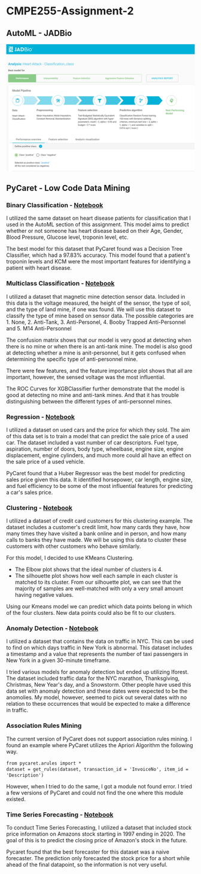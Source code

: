 # CMPE255-Assignment-2

## AutoML - JADBio
[![JADBio Results](https://github.com/sjkchang/CMPE255-Assignment-2/blob/master/jadbio-results.PNG)](https://app.jadbio.com/share/6013d6c6-5a07-4a15-97ee-1840be6671b2/best/overview)

## PyCaret - Low Code Data Mining
### Binary Classification - [Notebook](https://github.com/sjkchang/CMPE255-Assignment-2/blob/master/notebooks/Assignment2_Classification.ipynb)
I utilized the same dataset on heart disease patients for classification that I used in the AutoML section of this assignment. This model aims to predict whether or not someone has heart disease based on their Age, Gender, Blood Pressure, Glucose level, troponin level, etc. 

The best model for this dataset that PyCaret found was a Decision Tree Classifier, which had a 97.83% accuracy.
This model found that a patient's troponin levels and KCM were the most important features for identifying a patient with heart disease. 

### Multiclass Classification - [Notebook](https://github.com/sjkchang/CMPE255-Assignment-2/blob/master/notebooks/Assignment2_MulticlassClassification.ipynb)
I utilized a dataset that magnetic mine detection sensor data. Included in this data is the voltage measured, the height of the sensor, the type of soil, and the type of land mine, if one was found. We will use this dataset to classify the type of mine based on sensor data. The possible categories are 1. None, 2. Anti-Tank, 3. Anti-Personel, 4. Booby Trapped Anti-Personnel and 5. M14 Anti-Personnel

The confusion matrix shows that our model is very good at detecting when there is no mine or when there is an anti-tank mine. The model is also good at detecting whether a mine is anit-personnel, but it gets confused when determining the specific type of anti-personnel mine.       

There were few features, and the feature importance plot shows that all are important, however, the sensed voltage was the most influential.

The ROC Curves for XGBClassifier further demonstrate that the model is good at detecting no mine and anti-tank mines. And that it has trouble distinguishing between the different types of anti-personnel mines.

### Regression - [Notebook](https://github.com/sjkchang/CMPE255-Assignment-2/blob/master/notebooks/Assignment2_Regression.ipynb)
I utilized a dataset on used cars and the price for which they sold. The aim of this data set is to train a model that can predict the sale price of a used car. The dataset included a vast number of car descriptors. Fuel type, aspiration, number of doors, body type, wheelbase, engine size, engine displacement, engine cylinders, and much more could all have an effect on the sale price of a used vehicle. 

PyCaret found that a Huber Regressor was the best model for predicting sales price given this data. It identified horsepower, car length, engine size, and fuel efficiency to be some of the most influential features for predicting a car's sales price. 

### Clustering - [Notebook](https://github.com/sjkchang/CMPE255-Assignment-2/blob/master/notebooks/Assignment2_Clustering.ipynb)
I utilized a dataset of credit card customers for this clustering example. The dataset includes a customer's credit limit, how many cards they have, how many times they have visited a bank online and in person, and how many calls to banks they have made. We will be using this data to cluster these customers with other customers who behave similarly. 

For this model, I decided to use KMeans Clustering. 
- The Elbow plot shows that the ideal number of clusters is 4. 
- The silhouette plot shows how well each sample in each cluster is matched to its cluster. From our silhouette plot, we can see that the majority of samples are well-matched with only a very small amount having negative values. 

Using our Kmeans model we can predict which data points belong in which of the four clusters. New data points could also be fit to our clusters.

### Anomaly Detection - [Notebook](https://github.com/sjkchang/CMPE255-Assignment-2/blob/master/notebooks/Assignment2_AnomalyDetection.ipynb)
I utilized a dataset that contains the data on traffic in NYC. This can be used to find on which days traffic in New York is abnormal. This dataset includes a timestamp and a value that represents the number of taxi passengers in New York in a given 30-minute timeframe. 

I tried various models for anomaly detection but ended up utilizing Iforest. The dataset included traffic data for the NYC marathon, Thanksgiving, Christmas, New Year's day, and a Snowstorm. Other people have used this data set with anomaly detection and these dates were expected to be the anomolies. My model, however, seemed to pick out several dates with no relation to these occurrences that would be expected to make a difference in traffic. 

### Association Rules Mining
The current version of PyCaret does not support association rules mining. 
I found an example where PyCaret utilizes the Apriori Algorithm the following way. 
```
from pycaret.arules import *
dataset = get_rules(dataset, transaction_id = 'InvoiceNo', item_id = 'Description')
```
However, when I tried to do the same, I got a module not found error. I tried a few versions of PyCaret and could not find the one where this module existed. 

### Time Series Forecasting - [Notebook](https://github.com/sjkchang/CMPE255-Assignment-2/blob/master/notebooks/Assignment_2_Time_Series.ipynb)
To conduct Time Series Forecasting, I utilized a dataset that included stock price information on Amazons stock starting in 1997 ending in 2020. The goal of this is to predict the closing price of Amazon's stock in the future. 

Pycaret found that the best forecaster for this dataset was a naive forecaster. The prediction only forecasted the stock price for a short while ahead of the final datapoint, so the information is not very useful. 
